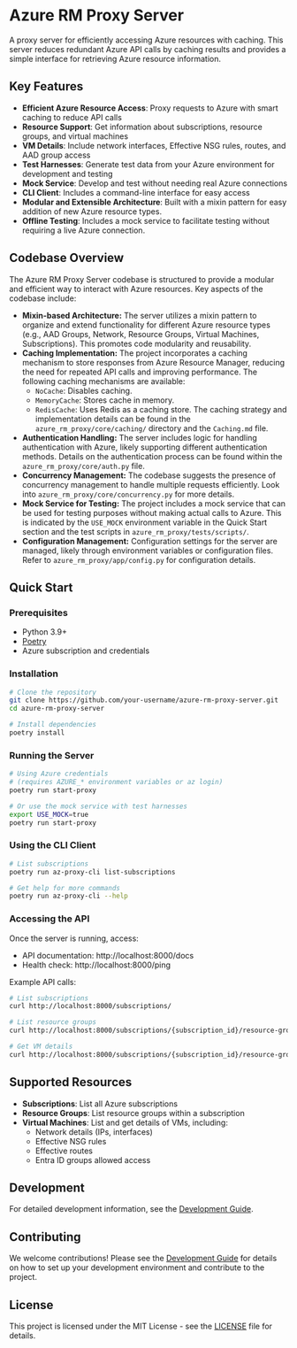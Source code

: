 # Azure RM Proxy Server

A proxy server for efficiently accessing Azure resources with caching. This server reduces redundant Azure API calls by caching results and provides a simple interface for retrieving Azure resource information.

## Key Features

- **Efficient Azure Resource Access**: Proxy requests to Azure with smart caching to reduce API calls
- **Resource Support**: Get information about subscriptions, resource groups, and virtual machines
- **VM Details**: Include network interfaces, Effective NSG rules, routes, and AAD group access
- **Test Harnesses**: Generate test data from your Azure environment for development and testing
- **Mock Service**: Develop and test without needing real Azure connections
- **CLI Client**: Includes a command-line interface for easy access
- **Modular and Extensible Architecture**: Built with a mixin pattern for easy addition of new Azure resource types.
- **Offline Testing**: Includes a mock service to facilitate testing without requiring a live Azure connection.

## Codebase Overview

The Azure RM Proxy Server codebase is structured to provide a modular and efficient way to interact with Azure resources. Key aspects of the codebase include:

*   **Mixin-based Architecture:** The server utilizes a mixin pattern to organize and extend functionality for different Azure resource types (e.g., AAD Groups, Network, Resource Groups, Virtual Machines, Subscriptions). This promotes code modularity and reusability.
*   **Caching Implementation:** The project incorporates a caching mechanism to store responses from Azure Resource Manager, reducing the need for repeated API calls and improving performance. The following caching mechanisms are available:
    *   `NoCache`: Disables caching.
    *   `MemoryCache`: Stores cache in memory.
    *   `RedisCache`: Uses Redis as a caching store.
    The caching strategy and implementation details can be found in the `azure_rm_proxy/core/caching/` directory and the `Caching.md` file.
*   **Authentication Handling:** The server includes logic for handling authentication with Azure, likely supporting different authentication methods. Details on the authentication process can be found within the `azure_rm_proxy/core/auth.py` file.
*   **Concurrency Management:** The codebase suggests the presence of concurrency management to handle multiple requests efficiently. Look into `azure_rm_proxy/core/concurrency.py` for more details.
*   **Mock Service for Testing:** The project includes a mock service that can be used for testing purposes without making actual calls to Azure. This is indicated by the `USE_MOCK` environment variable in the Quick Start section and the test scripts in `azure_rm_proxy/tests/scripts/`.
*   **Configuration Management:** Configuration settings for the server are managed, likely through environment variables or configuration files. Refer to `azure_rm_proxy/app/config.py` for configuration details.

## Quick Start

### Prerequisites

- Python 3.9+
- [Poetry](https://python-poetry.org/docs/#installation)
- Azure subscription and credentials

### Installation

```bash
# Clone the repository
git clone https://github.com/your-username/azure-rm-proxy-server.git
cd azure-rm-proxy-server

# Install dependencies
poetry install
```

### Running the Server

```bash
# Using Azure credentials 
# (requires AZURE_* environment variables or az login)
poetry run start-proxy

# Or use the mock service with test harnesses
export USE_MOCK=true
poetry run start-proxy
```

### Using the CLI Client

```bash
# List subscriptions
poetry run az-proxy-cli list-subscriptions

# Get help for more commands
poetry run az-proxy-cli --help
```

### Accessing the API

Once the server is running, access:
- API documentation: http://localhost:8000/docs
- Health check: http://localhost:8000/ping

Example API calls:
```bash
# List subscriptions
curl http://localhost:8000/subscriptions/

# List resource groups
curl http://localhost:8000/subscriptions/{subscription_id}/resource-groups/

# Get VM details
curl http://localhost:8000/subscriptions/{subscription_id}/resource-groups/{resource_group_name}/virtual-machines/{vm_name}
```

## Supported Resources

- **Subscriptions**: List all Azure subscriptions
- **Resource Groups**: List resource groups within a subscription
- **Virtual Machines**: List and get details of VMs, including:
  - Network details (IPs, interfaces)
  - Effective NSG rules
  - Effective routes
  - Entra ID groups allowed access

## Development

For detailed development information, see the [Development Guide](Development.md).

## Contributing

We welcome contributions! Please see the [Development Guide](Development.md) for details on how to set up your development environment and contribute to the project.

## License

This project is licensed under the MIT License - see the [LICENSE](LICENSE) file for details.







